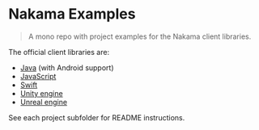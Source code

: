 Nakama Examples
===============

> A mono repo with project examples for the Nakama client libraries.

The official client libraries are:

* [Java](https://github.com/heroiclabs/nakama-java) (with Android support)
* [JavaScript](https://github.com/heroiclabs/nakama-js)
* [Swift](https://github.com/heroiclabs/nakama-swift)
* [Unity engine](https://github.com/heroiclabs/nakama-unity) 
* [Unreal engine](https://github.com/heroiclabs/nakama-unreal)

See each project subfolder for README instructions.
